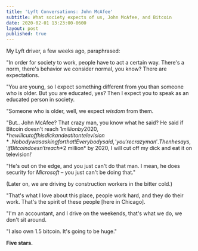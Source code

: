 ```yaml
---
title: 'Lyft Conversations: John McAfee'
subtitle: What society expects of us, John McAfee, and Bitcoin
date: 2020-02-01 13:23:00-0600
layout: post
published: true
---
```


My Lyft driver, a few weeks ago, paraphrased:

"In order for society to work, people have to act a certain way. There's a norm, there's behavior we consider normal, you know? There are expectations.

"You are young, so I expect something different from you than someone who is older. But you are educated, yes? Then I expect you to speak as an educated person in society.

"Someone who is older, well, we expect *wisdom* from them.

<!--more-->

"But.. John McAfee? That crazy man, you know what he said? He said if Bitcoin doesn't reach $1 million by 2020, *he will cut off his dick and eat it on television*. Nobody was asking for that! Everybody said, 'you're crazy man'. Then he says, 'if Bitcoin doesn't reach *$2 million* by 2020, I will cut off my dick and eat it on television!'

"He's out on the edge, and you just can't do that man. I mean, he does security for *Microsoft* – you just can't be doing that."

(Later on, we are driving by construction workers in the bitter cold.)

"That's what I love about this place, people work hard, and they do their work. That's the spirit of these people [here in Chicago].

"I'm an accountant, and I drive on the weekends, that's what we do, we don't sit around.

"I also own 1.5 bitcoin. It's going to be huge."

**Five stars.**
